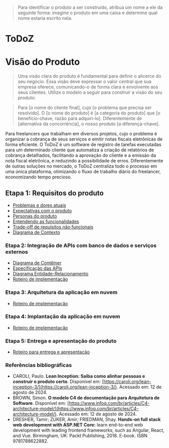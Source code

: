 > Para identificar o produto a ser construído, atribua um nome a ele da seguinte forma:
> imagine o produto em uma caixa e determine qual nome estaria escrito nela.

# ToDoZ

# Visão do Produto

> Uma visão clara do produto é fundamental para definir o alicerce do seu negócio. Essa visão deve expressar o valor central que sua empresa oferece, comunicando-o de forma clara e envolvente aos seus clientes. Utilize o modelo a seguir para construir a visão do seu produto:

> Para [o nome do cliente final], cujo [o problema que precisa ser resolvido]. O [o nome do produto] é [a categoria do produto] que [o benefício-chave, razão para adquiri-lo]. Diferentemente de [alternativa da concorrência], o nosso produto [a diferença-chave].

Para freelancers que trabalham em diversos projetos, cujo o problema é organizar a cobrança de seus serviços e emitir notas fiscais eletrônicas de forma eficiente. O ToDoZ é um software de registro de tarefas executadas para um determinado cliente que automatiza a criação de relatórios de cobrança detalhados, facilitando a aprovação do cliente e a emissão da nota fiscal eletrônica, e reduzindo a possibilidade de erros. Diferentemente de outras soluções no mercado, o ToDoZ centraliza todo o processo em uma única plataforma, otimizando o fluxo de trabalho diário do freelancer, economizando tempo precioso.

## Etapa 1: Requisitos do produto

- [Problemas e dores atuais](docs/problemas.md)
- [Expectativas com o produto](docs/expectativas.md)
- [Personas do produto](docs/personas.md)
- [Entendendo as funcionalidades](docs/funcionalidades.md)
- [Trade-off de requisitos não funcionais](docs/tradeoffs.md)
- [Diagrama de Contexto](docs/diagrama-de-contexto.md)

### Etapa 2: Integração de APIs com banco de dados e serviços externos

- [Diagrama de Contêiner](docs/diagrama-de-conteiner.md)
- [Especificação das APIs](docs/apis.md)
- [Diagrama Entidade-Relacionamento](docs/projeto-do-banco-de-dados.md)
- [Roteiro de implementação](docs/roteiro-de-implementacao-etapa-2.md)

### Etapa 3: Arquitetura da aplicação em nuvem

- [Roteiro de implementação](docs/roteiro-de-implementacao-etapa-3.md)

### Etapa 4: Implantação da aplicação em nuvem

- [Roteiro de implementação](docs/roteiro-de-implementacao.md)

### Etapa 5: Entrega e apresentação do produto

- [Roteiro para entrega e apresentação](docs/roteiro-de-entrega-e-apresentacao.md)

### Referências bibliográficas

- CAROLI, Paulo. **Lean Inception: Saiba como alinhar pessoas e construir o produto certo**. Disponível em: [https://caroli.org/lean-inception-3/](https://caroli.org/lean-inception-3/). Acessado em: 12 de agosto de 2024.
- BROWN, Simon. **O modelo C4 de documentação para Arquitetura de Software**. Disponível em: [https://www.infoq.com/br/articles/C4-architecture-model/](https://www.infoq.com/br/articles/C4-architecture-model/). Acessado em: 12 de agosto de 2024.
- DRESHER, Tamir; ZUKER, Amir; FRIEDMAN, Shay. **Hands-on full stack web development with ASP.NET Core:** learn end-to-end web development with leading frontend frameworks, such as Angular, React, and Vue. Birmingham, UK: Packt Publishing, 2018. E-book. ISBN 9781788622882.
